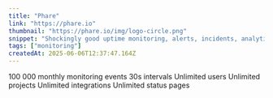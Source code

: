 ```yaml
---
title: "Phare"
link: "https://phare.io"
thumbnail: "https://phare.io/img/logo-circle.png"
snippet: "Shockingly good uptime monitoring, alerts, incidents, analytics, and status pages, all jammed into one platform."
tags: ["monitoring"]
createdAt: 2025-06-06T12:37:47.164Z
---
```

100 000 monthly monitoring events
30s intervals
Unlimited users
Unlimited projects
Unlimited integrations
Unlimited status pages
